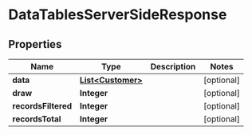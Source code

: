 

# DataTablesServerSideResponse


## Properties

| Name | Type | Description | Notes |
|------------ | ------------- | ------------- | -------------|
|**data** | [**List&lt;Customer&gt;**](Customer.md) |  |  [optional] |
|**draw** | **Integer** |  |  [optional] |
|**recordsFiltered** | **Integer** |  |  [optional] |
|**recordsTotal** | **Integer** |  |  [optional] |




